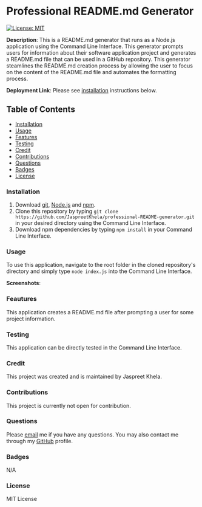 # Professional README.md Generator
[![License: MIT](https://img.shields.io/badge/License-MIT-yellow.svg)](https://opensource.org/licenses/MIT)

**Description**: This is a README.md generator that runs as a Node.js application using the Command Line Interface. This generator prompts users for information about their software application project and generates a README.md file that can be used in a GitHub repository. This generator steamlines the README.md creation process by allowing the user to focus on the content of the README.md file and automates the formatting process.

**Deployment Link**: Please see [installation](#installation) instructions below.

## Table of Contents
* [Installation](#installation)
* [Usage](#usage)
* [Features](#features)
* [Testing](#testing)
* [Credit](#credit)
* [Contributions](#contributions)
* [Questions](#questions)
* [Badges](#badges)
* [License](#license)

### Installation
1. Download [git](https://git-scm.com/downloads), [Node.js](https://nodejs.org/en/download/) and [npm](https://docs.npmjs.com/downloading-and-installing-node-js-and-npm).
2. Clone this repository by typing `git clone https://github.com/JaspreetKhela/professional-README-generator.git` in your desired directory using the Command Line Interface.
3. Download npm dependencies by typing `npm install` in your Command Line Interface.

### Usage
To use this application, navigate to the root folder in the cloned repository's directory and simply type `node index.js` into the Command Line Interface.

**Screenshots**:



### Feautures
This application creates a README.md file after prompting a user for some project information.

### Testing
This application can be directly tested in the Command Line Interface.

### Credit
This project was created and is maintained by Jaspreet Khela.

### Contributions
This project is currently not open for contribution.

### Questions
Please [email](jaspreet.khela@gmail.com) me if you have any questions.
You may also contact me through my [GitHub](https://github.com/JaspreetKhela) profile. 

### Badges
N/A

### License
MIT License
